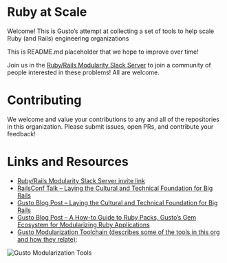 # Ruby at Scale

Welcome! This is Gusto’s attempt at collecting a set of tools to help scale Ruby (and Rails) engineering organizations

This is README.md placeholder that we hope to improve over time!

Join us in the [Ruby/Rails Modularity Slack Server](https://join.slack.com/t/rubymod/shared_invite/zt-23z6gq875-tjoDBhcjmvtSNzl7h_GcWg) to join a community of people interested in these problems! All are welcome.

# Contributing

We welcome and value your contributions to any and all of the repositories in this organization. Please submit issues, open PRs, and contribute your feedback! 

# Links and Resources
- [Ruby/Rails Modularity Slack Server invite link](https://join.slack.com/t/rubymod/shared_invite/zt-23z6gq875-tjoDBhcjmvtSNzl7h_GcWg)
- [RailsConf Talk – Laying the Cultural and Technical Foundation for Big Rails](https://www.youtube.com/watch?v=J9S0qiGkAQY&t=384s)
- [Gusto Blog Post – Laying the Cultural and Technical Foundation for Big Rails](https://engineering.gusto.com/laying-the-cultural-and-technical-foundation-for-big-rails/)
- [Gusto Blog Post – A How-to Guide to Ruby Packs, Gusto’s Gem Ecosystem for Modularizing Ruby Applications](https://medium.com/gusto-engineering/a-how-to-guide-to-ruby-packs-gustos-gem-ecosystem-for-modularizing-ruby-applications-e236126b8c2c)
- [Gusto Modularization Toolchain (describes some of the tools in this org and how they relate)](https://drive.google.com/file/d/11uhLDCN6OxdHq8eIlgAsj8FjmfZ0keTO/view?usp=sharing):

![Gusto Modularization Tools](https://github.com/rubyatscale/.github/blob/main/profile/packs-tools.png?raw=true)
